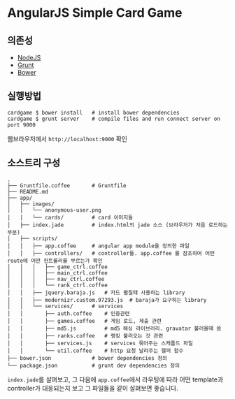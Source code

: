 AngularJS Simple Card Game
===========================

의존성
------
* [NodeJS](http://nodejs.org/)
* [Grunt](http://gruntjs.com)
* [Bower](http://bower.io)

실행방법
--------
```shell
cardgame $ bower install   # install bower dependencies
cardgame $ grunt server    # compile files and run connect server on port 9000
```

웹브라우저에서 `http://localhost:9000` 확인

소스트리 구성
-------------

```
.
├── Gruntfile.coffee       # Gruntfile 
├── README.md
├── app/
│   ├── images/
│   │   └── anonymous-user.png
│   │   └── cards/         # card 이미지들
│   ├── index.jade         # index.html의 jade 소스 (브라우저가 처음 로드하는 부분)
│   ├── scripts/
│   │   ├── app.coffee     # angular app module을 정의한 파일 
│   │   ├── controllers/   # controller들. app.coffee 를 참조하여 어떤 route에 어떤 컨트롤러를 부르는가 확인
│   │   │   ├── game_ctrl.coffee
│   │   │   ├── main_ctrl.coffee
│   │   │   ├── nav_ctrl.coffee
│   │   │   └── rank_ctrl.coffee
│   │   ├── jquery.baraja.js   # 카드 펼칠때 사용하는 library
│   │   ├── modernizr.custom.97293.js  # baraja가 요구하는 library
│   │   └── services/      # services
│   │       ├── auth.coffee    # 인증관련
│   │       ├── games.coffee   # 게임 로드, 제출 관련
│   │       ├── md5.js         # md5 해싱 라이브러리. gravatar 불러올때 씀
│   │       ├── ranks.coffee   # 랭킹 불러오는 것 관련
│   │       ├── services.js    # services 묶어주는 스캐폴드 파일
│   │       └── util.coffee    # http 요청 날려주는 헬퍼 함수
├── bower.json             # bower dependencies 정의
└── package.json           # grunt dev dependencies 정의
```

`index.jade`를 살펴보고, 그 다음에 `app.coffee`에서 라우팅에 따라 어떤
template과 controller가 대응되는지 보고 그 파일들을 같이 살펴보면
좋습니다.

